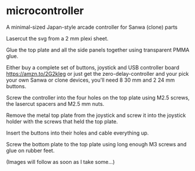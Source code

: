 # microcontroller
A minimal-sized Japan-style arcade controller for Sanwa (clone) parts

Lasercut the svg from a 2 mm plexi sheet.

Glue the top plate and all the side panels together using transparent PMMA glue.

Either buy a complete set of buttons, joystick and USB controller board https://amzn.to/2G2kIeg or just get the zero-delay-controller and your pick your own Sanwa or clone devices, you'll need 8 30 mm and 2 24 mm buttons.

Screw the controller into the four holes on the top plate using M2.5 screws, the lasercut spacers and M2.5 mm nuts.

Remove the metal top plate from the joystick and screw it into the joystick holder with the screws that held the top plate.

Insert the buttons into their holes and cable everything up.

Screw the bottom plate to the top plate using long enough M3 screws and glue on rubber feet.

(Images will follow as soon as I take some…)
